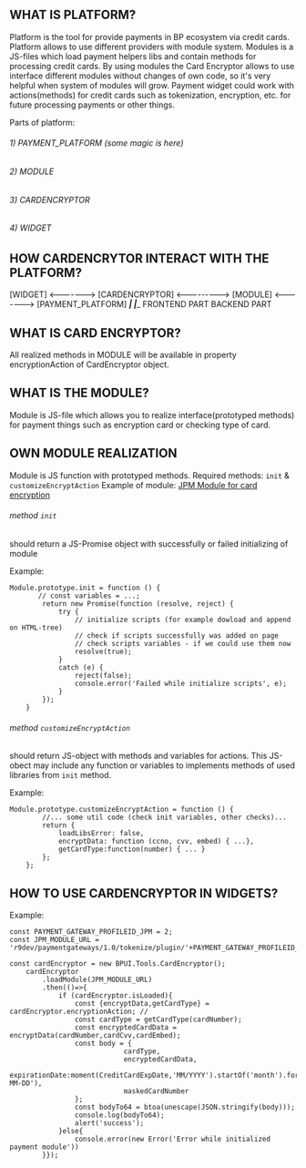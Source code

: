 ## WHAT IS PLATFORM?

Platform is the tool for provide payments in BP ecosystem via credit cards. Platform allows to use different providers with module system. Modules is a JS-files which load payment helpers libs and contain methods for processing credit cards. By using modules the Card Encryptor allows to use interface different modules without changes of own code, so it's very helpful when system of modules will grow. Payment widget could work with actions(methods) for credit cards such as tokenization, encryption, etc. for future processing payments or other things.

Parts of platform:
######    1) PAYMENT_PLATFORM (some magic is here)
######    2) MODULE
######    3) CARDENCRYPTOR
######    4) WIDGET

## HOW CARDENCRYTOR INTERACT WITH THE PLATFORM? 

[WIDGET] <-------> [CARDENCRYPTOR]  <---------> [MODULE] <-------> [PAYMENT_PLATFORM]
_______________________________________|     |________________________________________
FRONTEND PART                                                             BACKEND PART

## WHAT IS CARD ENCRYPTOR? 
All realized methods in MODULE will be available in property encryptionAction of CardEncryptor object.

## WHAT IS THE MODULE? 
Module is JS-file which allows you to realize interface(prototyped methods) for payment things such as encryption card or checking type of card.

## OWN MODULE REALIZATION
Module is JS function with prototyped methods. 
Required methods: `init` & `customizeEncryptAction`
Example of module: 
[JPM Module for card encryption](./Module_JPM.js)


###### method `init` 
should return a JS-Promise<boolean> object with successfully or failed initializing of module

Example:
```
Module.prototype.init = function () { 
       // const variables = ...; 
        return new Promise(function (resolve, reject) {
            try {
                // initialize scripts (for example dowload and append on HTML-tree)
                // check if scripts successfully was added on page
                // check scripts variables - if we could use them now 
                resolve(true); 
            }
            catch (e) {
                reject(false);
                console.error('Failed while initialize scripts', e);
            }
        });
    }
```

###### method `customizeEncryptAction` 
should return JS-object with methods and variables for actions. This JS-obect may include any function or variables to implements methods of used libraries from `init` method.

Example:
```
Module.prototype.customizeEncryptAction = function () {
        //... some util code (check init variables, other checks)...
        return {
            loadLibsError: false,
            encryptData: function (ccno, cvv, embed) { ...},
            getCardType:function(number) { ... }
        };
    };
```
## HOW TO USE CARDENCRYPTOR IN WIDGETS? 

Example:
```
const PAYMENT_GATEWAY_PROFILEID_JPM = 2;
const JPM_MODULE_URL = 'r9dev/paymentgateways/1.0/tokenize/plugin/'+PAYMENT_GATEWAY_PROFILEID_JPM;
 
const cardEncryptor = new BPUI.Tools.CardEncryptor();
    cardEncryptor
        .loadModule(JPM_MODULE_URL)
        .then(()=>{ 
            if (cardEncryptor.isLoaded){
                const {encryptData,getCardType} = cardEncryptor.encryptionAction; //
                const cardType = getCardType(cardNumber);
                const encryptedCardData = encryptData(cardNumber,cardCvv,cardEmbed);
                const body = {
                            cardType,
                            encryptedCardData,
                            expirationDate:moment(CreditCardExpDate,'MM/YYYY').startOf('month').format('YYYY-MM-DD'),
                            maskedCardNumber
                }; 
                const bodyTo64 = btoa(unescape(JSON.stringify(body))); 
                console.log(bodyTo64);
                alert('success');
            }else{  
                console.error(new Error('Error while initialized payment module'))
        }});
```